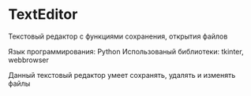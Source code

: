 # TextEditor
Текстовый редактор с функциями сохранения, открытия файлов

Язык программирования: Python
Использованый библиотеки: tkinter, webbrowser

Данный текстовый редактор умеет сохранять, удалять и изменять файлы
